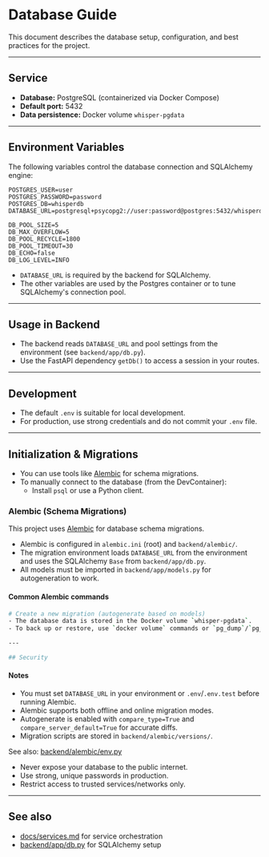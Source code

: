 # Database Guide

This document describes the database setup, configuration, and best practices for the project.

---

## Service

- **Database:** PostgreSQL (containerized via Docker Compose)
- **Default port:** 5432
- **Data persistence:** Docker volume `whisper-pgdata`

---

## Environment Variables

The following variables control the database connection and SQLAlchemy engine:

```
POSTGRES_USER=user
POSTGRES_PASSWORD=password
POSTGRES_DB=whisperdb
DATABASE_URL=postgresql+psycopg2://user:password@postgres:5432/whisperdb

DB_POOL_SIZE=5
DB_MAX_OVERFLOW=5
DB_POOL_RECYCLE=1800
DB_POOL_TIMEOUT=30
DB_ECHO=false
DB_LOG_LEVEL=INFO
```

- `DATABASE_URL` is required by the backend for SQLAlchemy.
- The other variables are used by the Postgres container or to tune SQLAlchemy's connection pool.

---

## Usage in Backend

- The backend reads `DATABASE_URL` and pool settings from the environment (see `backend/app/db.py`).
- Use the FastAPI dependency `getDb()` to access a session in your routes.

---

## Development

- The default `.env` is suitable for local development.
- For production, use strong credentials and do not commit your `.env` file.

---

## Initialization & Migrations

- You can use tools like [Alembic](https://alembic.sqlalchemy.org/) for schema migrations.
- To manually connect to the database (from the DevContainer):
  - Install `psql` or use a Python client.

### Alembic (Schema Migrations)

This project uses [Alembic](https://alembic.sqlalchemy.org/) for database schema migrations.

- Alembic is configured in `alembic.ini` (root) and `backend/alembic/`.
- The migration environment loads `DATABASE_URL` from the environment and uses the SQLAlchemy `Base` from `backend/app/db.py`.
- All models must be imported in `backend/app/models.py` for autogeneration to work.

#### Common Alembic commands

```bash
# Create a new migration (autogenerate based on models)
- The database data is stored in the Docker volume `whisper-pgdata`.
- To back up or restore, use `docker volume` commands or `pg_dump`/`pg_restore`.

---

## Security

```

#### Notes

- You must set `DATABASE_URL` in your environment or `.env`/`.env.test` before running Alembic.
- Alembic supports both offline and online migration modes.
- Autogenerate is enabled with `compare_type=True` and `compare_server_default=True` for accurate diffs.
- Migration scripts are stored in `backend/alembic/versions/`.

See also: [backend/alembic/env.py](../backend/alembic/env.py)

- Never expose your database to the public internet.
- Use strong, unique passwords in production.
- Restrict access to trusted services/networks only.

---

## See also

- [docs/services.md](services.md) for service orchestration
- [backend/app/db.py](../backend/app/db.py) for SQLAlchemy setup
